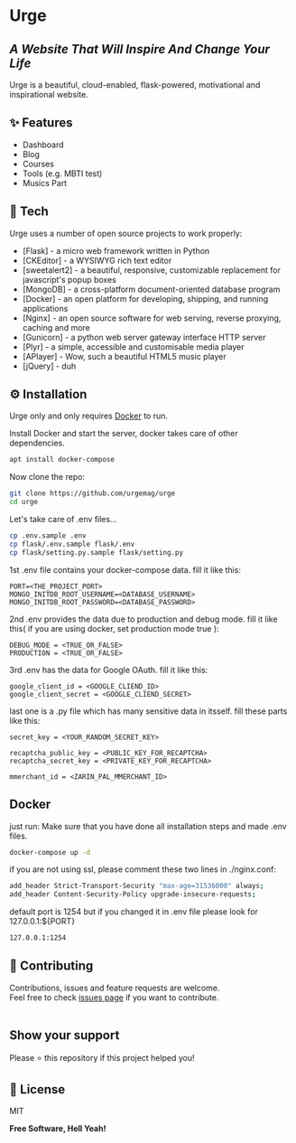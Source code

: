 # Urge
## _A Website That Will Inspire And Change Your Life_

Urge is a beautiful, cloud-enabled, flask-powered, motivational and inspirational website.

## ✨ Features

- Dashboard
- Blog
- Courses
- Tools (e.g. MBTI test)
- Musics Part

## 🚀 Tech

Urge uses a number of open source projects to work properly:

- [Flask] - a micro web framework written in Python
- [CKEditor] - a WYSIWYG rich text editor
- [sweetalert2] - a beautiful, responsive, customizable replacement for javascript's popup boxes
- [MongoDB] - a cross-platform document-oriented database program
- [Docker] - an open platform for developing, shipping, and running applications
- [Nginx] - an open source software for web serving, reverse proxying, caching and more
- [Gunicorn] - a python web server gateway interface HTTP server
- [Plyr] - a simple, accessible and customisable media player
- [APlayer] - Wow, such a beautiful HTML5 music player
- [jQuery] - duh


## ⚙️ Installation

Urge only and only requires [Docker](https://www.docker.com/) to run.

Install Docker and start the server, docker takes care of other dependencies.

```sh
apt install docker-compose
```

Now clone the repo:
```sh
git clone https://github.com/urgemag/urge
cd urge
```

Let's take care of .env files...

```sh
cp .env.sample .env
cp flask/.env.sample flask/.env
cp flask/setting.py.sample flask/setting.py
```
1st .env file contains your docker-compose data. fill it like this:
```
PORT=<THE‌_PROJECT_PORT>
MONGO_INITDB_ROOT_USERNAME=<DATABASE_USERNAME>
MONGO_INITDB_ROOT_PASSWORD=<DATABASE_PASSWORD>
```

2nd .env provides the data due to production and debug mode. fill it like this( if you are using docker, set production mode true ):
```
DEBUG_MODE = <TRUE_OR_FALSE>
PRODUCTION = <TRUE_OR_FALSE>
```

3rd .env has the data for Google OAuth. fill it like this:
```
google_client_id = <GOOGLE_CLIEND_ID>
google_client_secret = <GOOGLE_CLIEND_SECRET>

```

last one is a .py file which has many sensitive data in itsself. fill these parts like this:
```
secret_key = <YOUR_RANDOM_SECRET_KEY>

recaptcha_public_key = <PUBLIC‌_KEY_FOR_RECAPTCHA>
recaptcha_secret_key = <PRIVATE_KEY_FOR_RECAPTCHA>

mmerchant_id = <ZARIN_PAL_MMERCHANT_ID>
```


## Docker

just run:
Make sure that you have done all installation steps and made .env files.

```sh
docker-compose up -d
```

if you are not using ssl, please comment these two lines in ./nginx.conf:
```sh
add_header Strict-Transport-Security "max-age=31536000" always;
add_header Content-Security-Policy upgrade-insecure-requests;
```

default port is 1254 but if you changed it in .env file please look for 127.0.0.1:${PORT}
```sh
127.0.0.1:1254
```

## 🤝 Contributing

Contributions, issues and feature requests are welcome.<br />
Feel free to check [issues page](https://github.com/urgemag/urge/issues) if you want to contribute.<br /><br />


## Show your support

Please ⭐️ this repository if this project helped you!


## 📝 License

MIT

**Free Software, Hell Yeah!**

